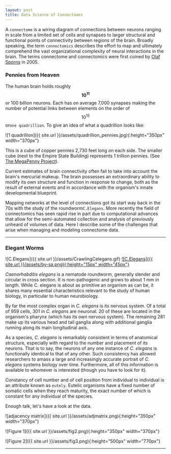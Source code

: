 ```yaml
---
layout: post
title: Data Science of Connectomes
---
```


A `connectome` is a wiring diagram of connections between neurons ranging in scale from a limited set of cells and synapses to larger structural and functional points of connectivity between regions of the brain. Broadly speaking, the term `connectomics` describes the effort to map and ultimately comprehend the vast organizational complexity of neural interactions in the brain. The terms connectome and connectomics were first coined by [Olaf Sporns](https://en.wikipedia.org/wiki/Olaf_Sporns) in 2005.

### Pennies from Heaven

The human brain holds roughly <strong>$${10^{11}}$$</strong> or 100 billion neurons. Each has on average 7,000 synapses making the number of potential links between elements on the order of $${10^{15}}$$ or`one quadrillion`. To give an idea of what a quadrillion looks like:

![1 quadrillion]({{ site.url }}/assets/quadrillion_pennies.jpg){:height="350px" width="370px"}

This is a cube of copper pennies 2,730 feet long on each side. The smaller cube (next to the Empire State Building) represents 1 trillion pennies. (See [The MegaPenny Project](http://www.kokogiak.com/megapenny/default.asp)). 

Current estimates of brain connectivity often fail to take into account the brain's mercurial makeup. The brain possesses an extraordinary ability to modify its own structure and function in response to change, both as the result of external events and in accordance with the organism's innate developmental blueprint. 

Mapping networks at the level of connections got its start way back in the 70s with the study of the roundworm`C.Elegans`. More recently the field of connectomics has seen rapid rise in part due to computational advances that allow for the semi-automated collection and analysis of previously unheard of volumes of data. Here I describe some of the challenges that arise when managing and modeling connectome data.

---

### Elegant Worms 

![C.Elegans]({{ site.url }}/assets/CrawlingCelegans.gif) [![C.Elegans]({{ site.url }}/assets/by-sa.png){:height="15px" width="45px"}](http://labs.bio.unc.edu/Goldstein/movies.html)

_Caenorhabditis elegans_ is a nematode roundworm, generally slender and circular in cross section. It is non-pathogenic and grows to about 1 mm in length. While C. elegans is about as primitive an organism as can be, it shares many essential characteristics relevant to the study of human biology, in particular to human neurobiology.

By far the most complex organ in _C. elegans_ is its nervous system. Of a total of 959 cells, 301 in _C. elegans_ are neuronal. 20 of these are located in the organism's pharynx (which has its own nervous system). The remaining 281 make up its various head and tail ganglia along with additional ganglia running along its main longitudinal axis.

As a species, _C. elegans_ is remarkably consistent in terms of anatomical structure, especially with regard to the number and placement of its neurons. That is to say, the neurons of any one instance of _C. elegans_ is functionally identical to that of any other. Such consistency has allowed researchers to amass a large and increasingly accurate portrait of _C. elegans_ systems biology over time. Furthermore, all of this information is available to whomever is interested  (though you have to look for it).

Constancy of cell number and of cell position from individual to individual is an attribute known as `eutely`. Eutelic organisms have a fixed number of somatic cells when they reach maturity, the exact number of which is constant for any individual of the species.

Enough talk, let's have a look at the data. 

![adjacency matrix]({{ site.url }}/assets/adjmatrix.png){:height="350px" width="370px"}

<script src="https://gist.github.com/geraldmc/71606541f4e2983d562d353321080a13.js"></script>

![Figure 1]({{ site.url }}/assets/fig2.png){:height="350px" width="370px"}


![Figure 2]({{ site.url }}/assets/fig3.png){:height="500px" width="770px"}




---

<!-- <pre>
       src   dest category  weight
0     ADAL   ADEL       EJ       1
1     ADAL   ADFL       EJ       1
2     ADAL   AVDR       EJ       2
3     ADAL   PVQL       EJ       1
4     ADAL   AIAL       Sp       1
5     ADAL   AIBL        R       1
6     ADAL   AIBR       Rp       2

</pre>

-->
